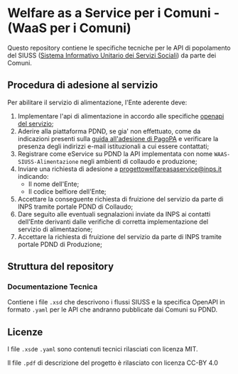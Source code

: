 # Welfare as a Service per i Comuni - (WaaS per i Comuni)

Questo repository contiene le specifiche tecniche per le API di popolamento del SIUSS ([Sistema Informativo Unitario dei Servizi Sociali](https://www.inps.it/it/it/dati-e-bilanci/siuss--ex-casellario-dell-assistenza.html)) da parte dei Comuni.

## Procedura di adesione al servizio

Per abilitare il servizio di alimentazione, l'Ente aderente deve:

1. Implementare l'api di alimentazione in accordo alle specifiche [openapi del servizio](https://github.com/INPS-it/WaaS.Comuni/blob/main/002%20-%20OpenAPI/api-comuni.yaml);
2. Aderire alla piattaforma PDND, se gia' non effettuato, come da indicazioni presenti sulla [guida all'adesione di PagoPA](https://docs.pagopa.it/interoperabilita-1/manuale-operativo/guida-alladesione) e verificare la presenza degli indirizzi e-mail istituzionali a cui essere contattati;
3. Registrare come eService su PDND la API implementata con nome `WAAS-SIUSS-Alimentazione` negli ambienti di collaudo e produzione;
4. Inviare una richiesta di adesione a progettowelfareasaservice@inps.it indicando: 
   * Il nome dell'Ente; 
   * Il codice belfiore dell'Ente;
5. Accettare la conseguente richiesta di fruizione del servizio da parte di INPS tramite portale PDND di Collaudo;
6. Dare seguito alle eventuali segnalazioni inviate da INPS ai contatti dell'Ente derivanti dalle verifiche di corretta implementazione del servizio di alimentazione;
7. Accettare la richiesta di fruizione del servizio da parte di INPS tramite portale PDND di Produzione; 

## Struttura del repository

### Documentazione Tecnica

Contiene i file `.xsd` che descrivono i flussi SIUSS e la specifica OpenAPI in formato `.yaml` per le API che andranno pubblicate dai Comuni su PDND.

## Licenze

I file `.xsd`e `.yaml` sono contenuti tecnici rilasciati con licenza MIT.

Il file `.pdf` di descrizione del progetto è rilasciato con licenza CC-BY 4.0

